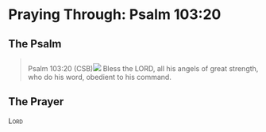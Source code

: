 # Praying Through: Psalm 103:20

## The Psalm

>Psalm 103:20 (CSB)<img class="intro-right" style="margin-top:10px" src="/images/art-paris-psalter.jpg">   Bless the LORD, all his angels of great strength, who do his word, obedient to his command. 

## The Prayer

<div style="font-variant: small-caps;">
Lord
</div>
